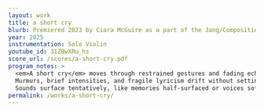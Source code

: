 ```yaml
---
layout: work
title: a short cry
blurb: Premiered 2023 by Ciara McGuire as a part of the Jang/Composition Collaboration
year: 2025
instrumentation: Solo Violin
youtube_id: 3IZBwXRu_hs
score_url: /scores/a-short-cry.pdf
program_notes: >
  <em>A short cry</em> moves through restrained gestures and fading echoes, tracing fragments of half-remembered expression.
  Murmurs, brief intensities, and fragile lyricism drift without setting. A residue remains, of memory and loss.
  Sounds surface tentatively, like memories half-surfaced or voices softened by distance. What unfolds is quiet and porous — shaped not by structure, but by the erosion of presence.
permalink: /works/a-short-cry/
---
```

